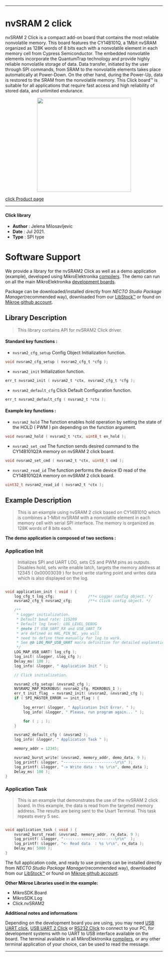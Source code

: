 
---
# nvSRAM 2 click

nvSRAM 2 Click is a compact add-on board that contains the most reliable nonvolatile memory. This board features the CY14B101Q, a 1Mbit nvSRAM organized as 128K words of 8 bits each with a nonvolatile element in each memory cell from Cypress Semiconductor. The embedded nonvolatile elements incorporate the QuantumTrap technology and provide highly reliable nonvolatile storage of data. Data transfer, initiated by the user through SPI commands, from SRAM to the nonvolatile elements takes place automatically at Power-Down. On the other hand, during the Power-Up, data is restored to the SRAM from the nonvolatile memory. This Click board™ is suitable for all applications that require fast access and high reliability of stored data, and unlimited endurance.

<p align="center">
  <img src="https://download.mikroe.com/images/click_for_ide/nvsram2_click.png" height=300px>
</p>

[click Product page](https://www.mikroe.com/nvsram-2-click)

---


#### Click library

- **Author**        : Jelena Milosavljevic
- **Date**          : Jul 2021.
- **Type**          : SPI type


# Software Support

We provide a library for the nvSRAM2 Click
as well as a demo application (example), developed using MikroElektronika
[compilers](https://www.mikroe.com/necto-studio).
The demo can run on all the main MikroElektronika [development boards](https://www.mikroe.com/development-boards).

Package can be downloaded/installed directly from *NECTO Studio Package Manager*(recommended way), downloaded from our [LibStock&trade;](https://libstock.mikroe.com) or found on [Mikroe github account](https://github.com/MikroElektronika/mikrosdk_click_v2/tree/master/clicks).

## Library Description

> This library contains API for nvSRAM2 Click driver.

#### Standard key functions :

- `nvsram2_cfg_setup` Config Object Initialization function.
```c
void nvsram2_cfg_setup ( nvsram2_cfg_t *cfg );
```

- `nvsram2_init` Initialization function.
```c
err_t nvsram2_init ( nvsram2_t *ctx, nvsram2_cfg_t *cfg );
```

- `nvsram2_default_cfg` Click Default Configuration function.
```c
err_t nvsram2_default_cfg ( nvsram2_t *ctx );
```

#### Example key functions :

- `nvsram2_hold` The function enables hold operation by setting the state of the HOLD ( PWM ) pin depending on the function argument.
```c
void nvsram2_hold ( nvsram2_t *ctx, uint8_t en_hold );
```

- `nvsram2_set_cmd` The function sends desired command to the CY14B101Q2A memory on nvSRAM 2 click board.
```c
void nvsram2_set_cmd ( nvsram2_t *ctx, uint8_t cmd );
```

- `nvsram2_read_id` The function performs the device ID read of the CY14B101Q2A memory on nvSRAM 2 click board.
```c
uint32_t nvsram2_read_id ( nvsram2_t *ctx );
```

## Example Description

> This is an example using nvSRAM 2 click based on CY14B101Q which is combines a 1-Mbit nvSRAM with a nonvolatile element in each memory cell with serial SPI interface. The memory is organized as 128K words of 8 bits each.

**The demo application is composed of two sections :**

### Application Init

> Initializes SPI and UART LOG, sets CS and PWM pins as outputs. Disables hold, sets write enable latch, targets the memory address at 12345 ( 0x00003039 ) for burst write starting point and writes data which is also displayed on the log.

```c

void application_init ( void ) {
    log_cfg_t log_cfg;               /**< Logger config object. */
    nvsram2_cfg_t nvsram2_cfg;       /**< Click config object. */

    /** 
     * Logger initialization.
     * Default baud rate: 115200
     * Default log level: LOG_LEVEL_DEBUG
     * @note If USB_UART_RX and USB_UART_TX 
     * are defined as HAL_PIN_NC, you will 
     * need to define them manually for log to work. 
     * See @b LOG_MAP_USB_UART macro definition for detailed explanation.
     */
    LOG_MAP_USB_UART( log_cfg );
    log_init( &logger, &log_cfg );
    Delay_ms( 100 );
    log_info( &logger, " Application Init " );

    // Click initialization.

    nvsram2_cfg_setup( &nvsram2_cfg );
    NVSRAM2_MAP_MIKROBUS( nvsram2_cfg, MIKROBUS_1 );
    err_t init_flag  = nvsram2_init( &nvsram2, &nvsram2_cfg );
    if ( SPI_MASTER_ERROR == init_flag ) {
        
        log_error( &logger, " Application Init Error. " );
        log_info( &logger, " Please, run program again... " );

        for ( ; ; );
    }

    nvsram2_default_cfg ( &nvsram2 );
    log_info( &logger, " Application Task " );

    memory_addr = 12345;

    nvsram2_burst_write( &nvsram2, memory_addr, demo_data, 9 );
    log_printf( &logger, "-----------------------\r\n" );
    log_printf( &logger, "-> Write data : %s \r\n", demo_data );
    Delay_ms( 100 );
}

```

### Application Task

> This is an example that demonstrates the use of the nvSRAM 2 click board. In this example, the data is read from the targeted memory address. The results are being sent to the Usart Terminal. This task repeats every 5 sec.

```c

void application_task ( void ) {
    nvsram2_burst_read( &nvsram2, memory_addr, rx_data, 9 );
    log_printf( &logger, "-----------------------\r\n"  );
    log_printf( &logger, "<- Read data  : %s \r\n", rx_data );
    Delay_ms( 5000 );
}   

```

The full application code, and ready to use projects can be installed directly from *NECTO Studio Package Manager*(recommended way), downloaded from our [LibStock&trade;](https://libstock.mikroe.com) or found on [Mikroe github account](https://github.com/MikroElektronika/mikrosdk_click_v2/tree/master/clicks).

**Other Mikroe Libraries used in the example:**

- MikroSDK.Board
- MikroSDK.Log
- Click.nvSRAM2

**Additional notes and informations**

Depending on the development board you are using, you may need
[USB UART click](http://shop.mikroe.com/usb-uart-click),
[USB UART 2 Click](http://shop.mikroe.com/usb-uart-2-click) or
[RS232 Click](http://shop.mikroe.com/rs232-click) to connect to your PC, for
development systems with no UART to USB interface available on the board. The
terminal available in all MikroElektronika
[compilers](http://shop.mikroe.com/compilers), or any other terminal application
of your choice, can be used to read the message.

---
